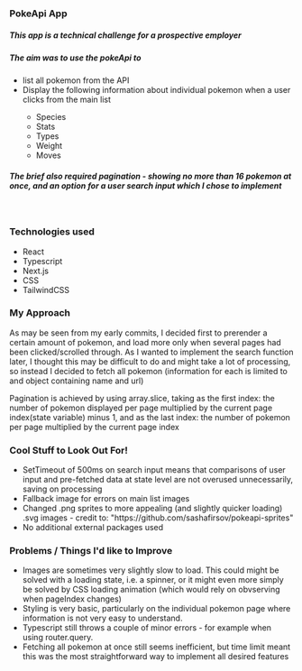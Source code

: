 <h3>PokeApi App</h3>
<h5>This app is a technical challenge for a prospective employer</h5>
<h5>The aim was to use the pokeApi to</h5>
<ul>
  <li>list all pokemon from the API</li>
  <li> Display the following information about individual pokemon when a user clicks from the main list</li>
 
  <ul>
    <li>Species</li>
    <li>Stats</li>
    <li>Types</li>
    <li>Weight</li>
    <li>Moves</li>
  </ul> 
</ul>

<h5>The brief also required pagination - showing no more than 16 pokemon at once, and an option for a user search input which I chose to implement</h5>
</br>
<h3>Technologies used</h3>
<ul>
    <li>React</li>
    <li>Typescript</li>
    <li>Next.js</li>
    <li>CSS</li>
    <li>TailwindCSS</li>
  </ul> 
  <h3>My Approach</h3>
  <p>As may be seen from my early commits, I decided first to prerender a certain amount of pokemon, and load more only when several pages had been clicked/scrolled through. As I wanted to implement the search function later, I thought this may be difficult to do and might take a lot of processing, so instead I decided to fetch all pokemon (information for each is limited to and object containing name and url) </p>
  <p>Pagination is achieved by using array.slice, taking as the first index: the number of pokemon displayed per page multiplied by the current page index(state variable) minus 1, and as the last index:  the number of pokemon per page multiplied by the current page index </p>

<h3>Cool Stuff to Look Out For!</h3>
<ul>
    <li>SetTimeout of 500ms on search input means that comparisons of user input and pre-fetched data at state level are not overused unnecessarily, saving on processing</li>
    <li>Fallback image for errors on main list images</li>
    <li>Changed .png sprites to more appealing (and slightly quicker loading) .svg images - credit to: "https://github.com/sashafirsov/pokeapi-sprites"</li>
    <li>No additional external packages used</li>
  </ul> 
  
<h3>Problems / Things I'd like to Improve</h3>
<ul>
    <li>Images are sometimes very slightly slow to load.  This could might be solved with a loading state, i.e. a spinner, or it might even more simply be solved by CSS loading animation (which would rely on obvserving when pageIndex changes)</li>
    <li>Styling is very basic, particularly on the individual pokemon page where information is not very easy to understand.</li>
      <li>Typescript still throws a couple of minor errors - for example when using router.query.</li>
        <li>Fetching all pokemon at once still seems inefficient, but time limit meant this was the most straightforward way to implement all desired features</li>
  </ul> 

